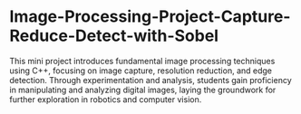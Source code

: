 # Image-Processing-Project-Capture-Reduce-Detect-with-Sobel
This mini project introduces fundamental image processing techniques using C++, focusing on image capture, resolution reduction, and edge detection. Through experimentation and analysis, students gain proficiency in manipulating and analyzing digital images, laying the groundwork for further exploration in robotics and computer vision.
